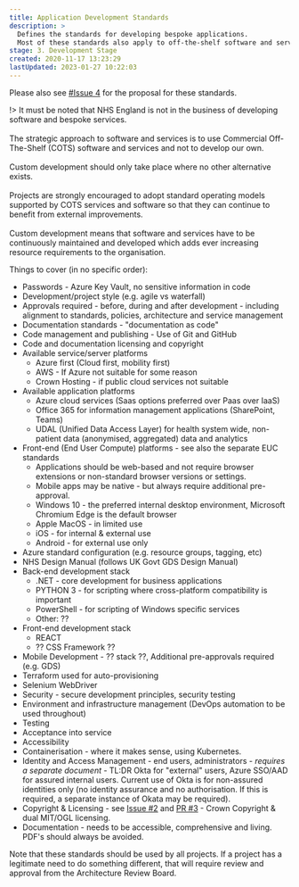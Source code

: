 ```yaml
---
title: Application Development Standards
description: >
  Defines the standards for developing bespoke applications. 
  Most of these standards also apply to off-the-shelf software and services.
stage: 3. Development Stage
created: 2020-11-17 13:23:29
lastUpdated: 2023-01-27 10:22:03
---
```


Please also see [#Issue 4](https://github.com/nhsengland/it-standards/issues/4) for the proposal for these standards.

!> It must be noted that NHS England is not in the business of developing software and bespoke services.<br><br>
The strategic approach to software and services is to use Commercial Off-The-Shelf (COTS) software and services and not to develop our own.<br><br>
Custom development should only take place where no other alternative exists.<br><br>
Projects are strongly encouraged to adopt standard operating models supported by COTS services and software so that they can continue to benefit from external improvements.<br><br>
Custom development means that software and services have to be continuously maintained and developed which adds ever increasing resource requirements to the organisation.

Things to cover (in no specific order):

* Passwords - Azure Key Vault, no sensitive information in code
* Development/project style (e.g. agile vs waterfall)
* Approvals required - before, during and after development - including alignment to standards, policies, architecture and service management
* Documentation standards - "documentation as code"
* Code management and publishing - Use of Git and GitHub
* Code and documentation licensing and copyright
* Available service/server platforms
  * Azure first (Cloud first, mobility first)
  * AWS - If Azure not suitable for some reason
  * Crown Hosting - if public cloud services not suitable
* Available application platforms
  * Azure cloud services (Saas options preferred over Paas over IaaS)
  * Office 365 for information management applications (SharePoint, Teams)
  * UDAL (Unified Data Access Layer) for health system wide, non-patient data (anonymised, aggregated) data and analytics
* Front-end (End User Compute) platforms - see also the separate EUC standards
  * Applications should be web-based and not require browser extensions or non-standard browser versions or settings.
  * Mobile apps may be native - but always require additional pre-approval.
  * Windows 10 - the preferred internal desktop environment, Microsoft Chromium Edge is the default browser
  * Apple MacOS - in limited use
  * iOS - for internal & external use
  * Android - for external use only
* Azure standard configuration (e.g. resource groups, tagging, etc)
* NHS Design Manual (follows UK Govt GDS Design Manual)
* Back-end development stack
   * .NET - core development for business applications
   * PYTHON 3 - for scripting where cross-platform compatibility is important
   * PowerShell - for scripting of Windows specific services
   * Other: ??
* Front-end development stack
   * REACT
   * ?? CSS Framework ??
* Mobile Development - ?? stack ??, Additional pre-approvals required (e.g. GDS)
* Terraform used for auto-provisioning
* Selenium WebDriver
* Security - secure development principles, security testing
* Environment and infrastructure management (DevOps automation to be used throughout)
* Testing
* Acceptance into service
* Accessibility
* Containerisation - where it makes sense, using Kubernetes.
* Identity and Access Management - end users, administrators - _requires a separate document_ - TL:DR Okta for "external" users, Azure SSO/AAD for assured internal users. Current use of Okta is for non-assured identities only (no identity assurance and no authorisation. If this is required, a separate instance of Okata may be required).
* Copyright & Licensing - see [Issue #2](https://github.com/nhsengland/it-standards/issues/2) and [PR #3](https://github.com/nhsengland/it-standards/pull/3) - Crown Copyright & dual MIT/OGL licensing.
* Documentation - needs to be accessible, comprehensive and living. PDF's should always be avoided.

Note that these standards should be used by all projects. If a project has a legitimate need to do something different, that will require review and approval from the Architecture Review Board.
